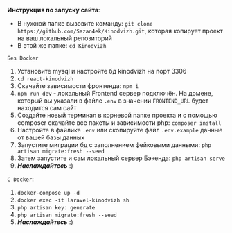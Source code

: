 **Инструкция по запуску сайта**:
- В нужной папке вызовите команду: `git clone https://github.com/Sazan4ek/Kinodvizh.git`, которая копирует проект на ваш локальный репозиторий
- В этой же папке: `cd Kinodvizh`

`Без Docker`
1) Установите mysql и настройте бд kinodvizh на порт 3306
2) `cd react-kinodvizh`
3) Скачайте зависимости фронтенда: `npm i`
4) `npm run dev` - локальный Frontend сервер подключён. На домене, который вы указали в файле `.env` в значении `FRONTEND_URL` будет находится сам сайт
5) Cоздайте новый терминал в корневой папке проекта и с помощью composer скачайте все пакеты и зависимости php: `composer install` 
6) Настройте в файлике `.env` или скопируйте файл `.env.example` данные от вашей базы данных 
7) Запустите миграции бд с заполнением фейковыми данными: `php artisan migrate:fresh --seed`
8) Затем запустите и сам локальный сервер Бэкенда: `php artisan serve`
9) ***Наслаждайтесь*** :)

`С Docker`:
1) `docker-compose up -d`
2) `docker exec -it laravel-kinodvizh sh`
3) `php artisan key: generate`
4) `php artisan migrate:fresh --seed`
5) ***Наслаждайтесь*** :)
